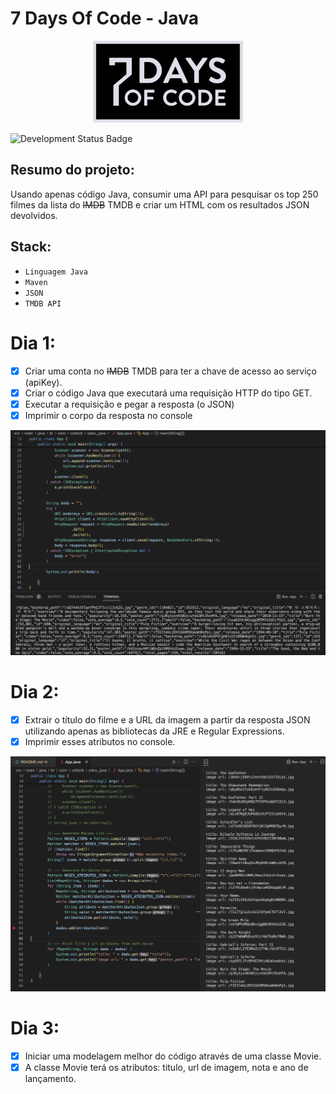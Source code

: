 # 7 Days Of Code - Java

<p align='center'><img src='assets/logo.svg' width=240 alt='logo'/></p>

![Development Status Badge](https://img.shields.io/badge/Status-Em%20Desenvolvimento-orange)

## Resumo do projeto:
Usando apenas código Java, consumir uma API para pesquisar os top 250 filmes da lista do ~~IMDB~~ TMDB e criar um HTML com os resultados JSON devolvidos.


## Stack:
- `Linguagem Java`
- `Maven`
- `JSON`
- `TMDB API`

# Dia 1:
- [X] Criar uma conta no ~~IMDB~~ TMDB para ter a chave de acesso ao serviço (apiKey).
- [X] Criar o código Java que executará uma requisição HTTP do tipo GET.
- [X] Executar a requisição e pegar a resposta (o JSON)
- [X] Imprimir o corpo da resposta no console

<p align='center'><img src='assets/print-dia1.png' alt='print dia 1'/></p>

# Dia 2:
- [x] Extrair o título do filme e a URL da imagem a partir da resposta JSON utilizando apenas as bibliotecas da JRE e Regular Expressions.
- [x] Imprimir esses atributos no console.

<p align='center'><img src='assets/print-dia2.png' alt='print dia 1'/></p>

# Dia 3:
- [x] Iniciar uma modelagem melhor do código através de uma classe Movie.
- [X] A classe Movie terá os atributos: titulo, url de imagem, nota e ano de lançamento.